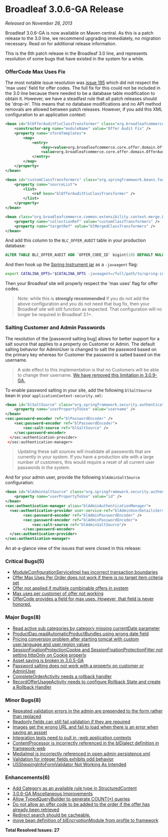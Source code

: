 # Broadleaf 3.0.6-GA Release

_Released on November 26, 2013_

Broadleaf 3.0.6-GA is now available on Maven central. As this is a patch release to the 3.0 line, we recommend upgrading immediately, no migration necessary. Read on for additional release information.

This is the 6th patch release in the Broadleaf 3.0 line, and represents resolution of some bugs that have existed in the system for a while.

### OfferCode Max Uses Fix
The most notable issue resolution was [issue 195](https://github.com/BroadleafCommerce/BroadleafCommerce/issues/195) which did not respect the 'max uses' field for offer codes. The full fix for this could not be included in the 3.0 line because there needed to be a database table modification to obtain it. However, we have a steadfast rule that all patch releases should be 'drop-in'. This means that no database modifications and no API method removals are allowed between patch releases. However, if you add this XML configuration to an application context:

```xml
<bean id="blOfferAuditFixClassTransformer" class="org.broadleafcommerce.common.extensibility.jpa.copy.DirectCopyClassTransformer">
    <constructor-arg name="moduleName" value="Offer Audit Fix" />
    <property name="xformTemplates">
        <map>
            <entry>
                <key><value>org.broadleafcommerce.core.offer.domain.OfferAuditImpl</value></key>
                <value>org.broadleafcommerce.core.offer.domain.OfferAuditWeaveImpl</value>
            </entry>
        </map>
    </property>
</bean>

<bean id="customClassTransformers" class="org.springframework.beans.factory.config.ListFactoryBean">
    <property name="sourceList">
        <list>
            <ref bean="blOfferAuditFixClassTransformer" />
        </list>
    </property>
</bean>

<bean class="org.broadleafcommerce.common.extensibility.context.merge.LateStageMergeBeanPostProcessor">
    <property name="collectionRef" value="customClassTransformers" />
    <property name="targetRef" value="blMergedClassTransformers" />
</bean>
```

And add this column to the `BLC_OFFER_AUDIT` table in your production database:

```sql
ALTER TABLE BLC_OFFER_AUDIT ADD `OFFER_CODE_ID` bigint(20) DEFAULT NULL;
```

And then hook up the [Spring Instrument jar](https://github.com/BroadleafCommerce/DemoSite/blob/master/lib/spring-instrument-3.2.2.RELEASE.jar?raw=true) as a `-javaagent` flag:

```bash
export CATALINA_OPTS="$CATALINA_OPTS -javaagent=/full/path/to/spring-instrument-3.2.2.RELEASE.jar "
```

Then your Broadleaf site will properly respect the 'max uses' flag for offer codes.

> Note: while this is **strongly recommended** if you do not add the above configuration and you do not need that bug fix, then your Broadleaf site will still function as expected. That configuration will no longer be required in Broadleaf 3.1+.

### Salting Customer and Admin Passwords
The resolution of the [password salting bug] allows for better support for a salt source that applies to a property on Customer or Admin. The default salting behavior for AdminUser is changed to salt the password based on the primary key whereas for Customer the password is salted based on the username.

> A side effect to this implementation is that no Customers will be able to change their username. [We have removed this limitation in 3.0.9-GA.](https://github.com/BroadleafCommerce/BroadleafCommerce/issues/635)

To enable password salting in your site, add the following `blSaltSource` bean in your `applicationContext-security.xml`:

```xml
<bean id="blSaltSource" class="org.springframework.security.authentication.dao.ReflectionSaltSource">
    <property name="userPropertyToUse" value="username" />
</bean>
<sec:password-encoder ref="blPasswordEncoder" />
    <sec:password-encoder ref="blPasswordEncoder">
        <sec:salt-source ref="blSaltSource" />
    </sec:password-encoder>
  </sec:authentication-provider>
 </sec:authentication-manager>
```

> Updating these salt sources will invalidate all passwords that are currently in your system. If you have a production site with a large number of customers, this would require a reset of all current user passwords in the system.

And for your admin user, provide the following `blAdminSaltSource` configuration:

```xml
<bean id="blAdminSaltSource" class="org.springframework.security.authentication.dao.ReflectionSaltSource">
    <property name="userPropertyToUse" value="id" />
</bean>
<sec:authentication-manager alias="blAdminAuthenticationManager">
  <sec:authentication-provider user-service-ref="blAdminUserDetailsService">
        <sec:password-encoder ref="blAdminPasswordEncoder" />
        <sec:password-encoder ref="blAdminPasswordEncoder">
            <sec:salt-source ref="blAdminSaltSource"/>
        </sec:password-encoder>
  </sec:authentication-provider>
</sec:authentication-manager>
```

An at-a-glance view of the issues that were closed in this release:

### Critical Bugs(5)
- [ModuleConfigurationServiceImpl has incorrect transaction boundaries](https://github.com/BroadleafCommerce/BroadleafCommerce/issues/560)
- [Offer Max Uses Per Order does not work if there is no target item criteria set](https://github.com/BroadleafCommerce/BroadleafCommerce/issues/548)
- [Offer not applied if multiple combinable offers in system](https://github.com/BroadleafCommerce/BroadleafCommerce/issues/507)
- [Max uses per customer of offer not working ](https://github.com/BroadleafCommerce/BroadleafCommerce/issues/493)
- [OfferCode provides a field for max uses.  However, that field is never honored.](https://github.com/BroadleafCommerce/BroadleafCommerce/issues/195)

### Major Bugs(8)
- [Read active sub categories by category missing currentDate parameter](https://github.com/BroadleafCommerce/BroadleafCommerce/issues/565)
- [ProductDao.readAutomaticProductBundles using wrong date field](https://github.com/BroadleafCommerce/BroadleafCommerce/issues/546)
- [Pricing conversion problem after starting tomcat with custom user.language and user.region values](https://github.com/BroadleafCommerce/BroadleafCommerce/issues/542)
- [SessionFixationProtectionCookie and SessionFixationProtectionFilter not setting httpOnly on Cookie properly](https://github.com/BroadleafCommerce/BroadleafCommerce/issues/536)
- [Asset saving is broken in 3.0.5-GA](https://github.com/BroadleafCommerce/BroadleafCommerce/issues/531)
- [Password salting does not work with a property on customer or AdminUser](https://github.com/BroadleafCommerce/BroadleafCommerce/issues/441)
- [CompleteOrderActivity needs a rollback handler](https://github.com/BroadleafCommerce/BroadleafCommerce/issues/388)
- [RecordOfferUsageActivity needs to configure Rollback State and create a Rollback Handler](https://github.com/BroadleafCommerce/BroadleafCommerce/issues/92)

### Minor Bugs(8)
- [Repeated validation errors in the admin are prepended to the form rather than replaced](https://github.com/BroadleafCommerce/BroadleafCommerce/issues/554)
- [Readonly fields can still fail validation if they are required](https://github.com/BroadleafCommerce/BroadleafCommerce/issues/552)
- [Images get the wrong URL and fail to load when there is an error when saving an assset](https://github.com/BroadleafCommerce/BroadleafCommerce/issues/551)
- [Integration tests need to pull in -web application contexts](https://github.com/BroadleafCommerce/BroadleafCommerce/issues/538)
- [ContentProcessor is incorrectly referenced in the blDialect definition in framework-web](https://github.com/BroadleafCommerce/BroadleafCommerce/issues/535)
- [MediaImpl is incorrectly referenced in open admin persistence.xml](https://github.com/BroadleafCommerce/BroadleafCommerce/issues/534)
- [Validation for integer fields exhibits odd behavior](https://github.com/BroadleafCommerce/BroadleafCommerce/issues/397)
- [USShippingInfoFormValidator Not Working As Intended](https://github.com/BroadleafCommerce/BroadleafCommerce/issues/153)

### Enhancements(6)
- [Add Category as an available rule type in StructuredContent](https://github.com/BroadleafCommerce/BroadleafCommerce/issues/559)
- [3.0.6-GA Miscellaneous Improvements](https://github.com/BroadleafCommerce/BroadleafCommerce/issues/550)
- [Allow TypedQueryBuilder to generate COUNT(*) queries](https://github.com/BroadleafCommerce/BroadleafCommerce/issues/549)
- [Do not allow an offer code to be added to the order if the offer has already been retrieved](https://github.com/BroadleafCommerce/BroadleafCommerce/issues/547)
- [Redirect search should be cacheable.](https://github.com/BroadleafCommerce/BroadleafCommerce/issues/466)
- [move bean definition of blEncryptionModule from profile to framework](https://github.com/BroadleafCommerce/BroadleafCommerce/issues/200)

**Total Resolved Issues: 27**
